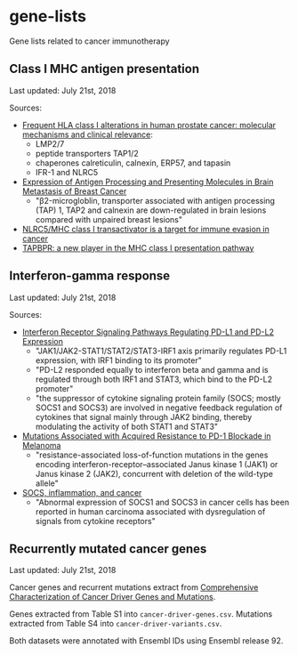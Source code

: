 # gene-lists
Gene lists related to cancer immunotherapy

## Class I MHC antigen presentation

Last updated: July 21st, 2018

Sources:

* [Frequent HLA class I alterations in human prostate cancer: molecular mechanisms and clinical relevance](https://link.springer.com/article/10.1007/s00262-015-1774-5):
    * LMP2/7
    * peptide transporters TAP1/2
    * chaperones calreticulin, calnexin, ERP57, and tapasin
    * IFR-1 and NLRC5
* [Expression of Antigen Processing and Presenting Molecules in Brain Metastasis of Breast Cancer](https://www.ncbi.nlm.nih.gov/pmc/articles/PMC3365630/)
    * "β2-microgloblin, transporter associated with antigen processing (TAP) 1, TAP2 and calnexin are down-regulated in brain lesions compared with unpaired breast lesions"
* [NLRC5/MHC class I transactivator is a target for immune evasion in cancer](http://www.pnas.org/content/early/2016/05/05/1602069113.short)
* [TAPBPR: a new player in the MHC class I presentation pathway](https://www.ncbi.nlm.nih.gov/pubmed/25720504) 

## Interferon-gamma response

Last updated: July 21st, 2018

Sources:

* [Interferon Receptor Signaling Pathways Regulating PD-L1 and PD-L2 Expression](https://www.sciencedirect.com/science/article/pii/S2211124717305259)
   * "JAK1/JAK2-STAT1/STAT2/STAT3-IRF1 axis primarily regulates PD-L1 expression, with IRF1 binding to its promoter"
   * "PD-L2 responded equally to interferon beta and gamma and is regulated through both IRF1 and STAT3, which bind to the PD-L2 promoter"
   * "the suppressor of cytokine signaling protein family (SOCS; mostly SOCS1 and SOCS3) are involved in negative feedback regulation of cytokines that signal mainly through JAK2 binding, thereby modulating the activity of both STAT1 and STAT3" 
* [Mutations Associated with Acquired Resistance to PD-1 Blockade in Melanoma](https://www.nejm.org/doi/full/10.1056/NEJMoa1604958)
   * "resistance-associated loss-of-function mutations in the genes encoding interferon-receptor–associated Janus kinase 1 (JAK1) or Janus kinase 2 (JAK2), concurrent with deletion of the wild-type allele"
* [SOCS, inflammation, and cancer](https://www.ncbi.nlm.nih.gov/pmc/articles/PMC3772102/)
   * "Abnormal expression of SOCS1 and SOCS3 in cancer cells has been reported in human carcinoma associated with dysregulation of signals from cytokine receptors"

## Recurrently mutated cancer genes

Last updated: July 21st, 2018

Cancer genes and recurrent mutations extract from [Comprehensive Characterization of Cancer Driver Genes and Mutations](https://www.cell.com/cell/fulltext/S0092-8674(18)30237-X). 

Genes extracted from Table S1 into `cancer-driver-genes.csv`. Mutations extracted from Table S4 into `cancer-driver-variants.csv`.

Both datasets were annotated with Ensembl IDs using Ensembl release 92. 

